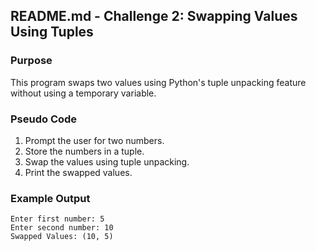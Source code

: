 ## README.md - Challenge 2: Swapping Values Using Tuples

### Purpose
This program swaps two values using Python's tuple unpacking feature without using a temporary variable.

### Pseudo Code
1. Prompt the user for two numbers.
2. Store the numbers in a tuple.
3. Swap the values using tuple unpacking.
4. Print the swapped values.

### Example Output
```
Enter first number: 5
Enter second number: 10
Swapped Values: (10, 5)
```